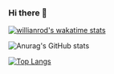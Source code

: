 ### Hi there 👋

<!--
**DevisCoelhoTenorio/DevisCoelhoTenorio** is a ✨ _special_ ✨ repository because its `README.md` (this file) appears on your GitHub profile.

Here are some ideas to get you started:

- 🔭 I’m currently working on ...
- 🌱 I’m currently learning ...
- 👯 I’m looking to collaborate on ...
- 🤔 I’m looking for help with ...
- 💬 Ask me about ...
- 📫 How to reach me: ...
- 😄 Pronouns: ...
- ⚡ Fun fact: ...
-->

[![willianrod's wakatime stats](https://github-readme-stats.vercel.app/api/wakatime?username=DevisCoelhoTenorio&theme=highcontrast)](https://github.com/anuraghazra/github-readme-stats) 

![Anurag's GitHub stats](https://github-readme-stats.vercel.app/api?username=DevisCoelhoTenorio&show_icons=true&theme=highcontrast) 

[![Top Langs](https://github-readme-stats.vercel.app/api/top-langs/?username=DevisCoelhoTenorio&layout=compact&theme=highcontrast)](https://github.com/anuraghazra/github-readme-stats) 
